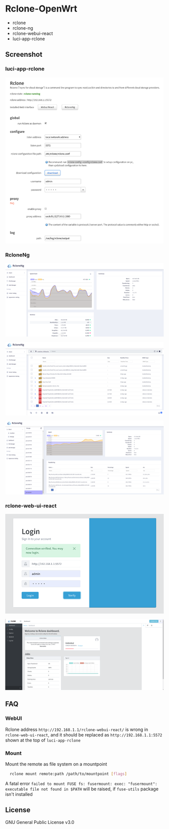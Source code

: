 # Rclone-OpenWrt

-   rclone
-   rclone-ng
-   rclone-webui-react
-   luci-app-rclone

## Screenshot

### luci-app-rclone

![luci-app-rclone screenshot](assets/luci-screenshot.png)

### RcloneNg

![RcloneNg screenshot](assets/rcloneng-screenshot-1.png)

![RcloneNg screenshot](assets/rcloneng-screenshot-2.png)

![RcloneNg screenshot](assets/rcloneng-screenshot-3.png)

### rclone-web-ui-react

![rclone-web-ui-react screenshot](assets/webui-screenshot1.png)

![rclone-web-ui-react screenshot](assets/webui-screenshot2.png)

## FAQ

### WebUI

Rclone address `http://192.168.1.1/rclone-webui-react/` is wrong in `rclone-web-ui-react`, and it should be replaced as `http://192.168.1.1:5572` shown at the top of `luci-app-rclone`

### Mount

Mount the remote as file system on a mountpoint

```bash
  rclone mount remote:path /path/to/mountpoint [flags]
```

A fatal error `failed to mount FUSE fs: fusermount: exec: "fusermount": executable file not found in $PATH` will be raised, if `fuse-utils` package isn't installed

## License

GNU General Public License v3.0
